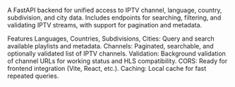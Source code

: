 A FastAPI backend for unified access to IPTV channel, language, country, subdivision, and city data.
Includes endpoints for searching, filtering, and validating IPTV streams, with support for pagination and metadata.

Features
Languages, Countries, Subdivisions, Cities: Query and search available playlists and metadata.
Channels: Paginated, searchable, and optionally validated list of IPTV channels.
Validation: Background validation of channel URLs for working status and HLS compatibility.
CORS: Ready for frontend integration (Vite, React, etc.).
Caching: Local cache for fast repeated queries.
